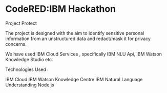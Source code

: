 # CodeRED:IBM Hackathon

Project Protect

The project is designed with the aim to identify sensitive personal information from an unstructured data and redact/mask it for privacy concerns. 

We have used IBM Cloud Services , specifically IBM NLU Api, IBM Watson Knowledge Studio etc.

Technologies Used :

IBM Cloud
IBM Watson Knowledge Centre
IBM Natural Language Understanding
Node.js
